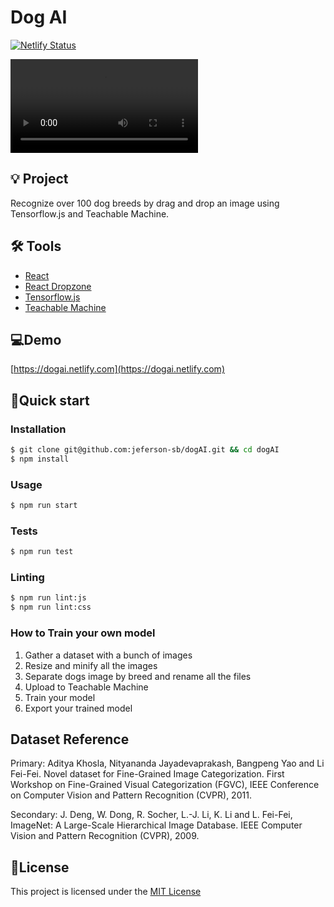 # Dog AI

[![Netlify Status](https://api.netlify.com/api/v1/badges/937b4244-2340-4e42-b344-c04bee2f80b3/deploy-status)](https://app.netlify.com/sites/dogai/deploys)

<video src="./.github/demo.webm" controls></video>

## 💡 Project

Recognize over 100 dog breeds by drag and drop an image using Tensorflow.js and Teachable Machine.

## 🛠 Tools

- [React](https://reactjs.org/)
- [React Dropzone](https://github.com/react-dropzone/react-dropzone)
- [Tensorflow.js](https://github.com/tensorflow/tfjs)
- [Teachable Machine](https://teachablemachine.withgoogle.com/)

## 💻Demo

[https://dogai.netlify.com](https://dogai.netlify.com)

## 🚀Quick start

### Installation

```bash
$ git clone git@github.com:jeferson-sb/dogAI.git && cd dogAI
$ npm install
```

### Usage

```bash
$ npm run start
```

### Tests

```bash
$ npm run test
```

### Linting

```bash
$ npm run lint:js
$ npm run lint:css
```

### How to Train your own model

1. Gather a dataset with a bunch of images
2. Resize and minify all the images
3. Separate dogs image by breed and rename all the files
4. Upload to Teachable Machine
5. Train your model
6. Export your trained model

## Dataset Reference

Primary:
Aditya Khosla, Nityananda Jayadevaprakash, Bangpeng Yao and Li Fei-Fei. Novel dataset for Fine-Grained Image Categorization. First Workshop on Fine-Grained Visual Categorization (FGVC), IEEE Conference on Computer Vision and Pattern Recognition (CVPR), 2011.

Secondary:
J. Deng, W. Dong, R. Socher, L.-J. Li, K. Li and L. Fei-Fei, ImageNet: A Large-Scale Hierarchical Image Database. IEEE Computer Vision and Pattern Recognition (CVPR), 2009.

## 📝License

This project is licensed under the [MIT License](https://github.com/jeferson-sb/dogAI/blob/master/LICENSE)

